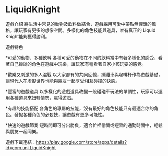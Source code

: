 # LiquidKnight
遊戲介紹
將生活中常見的動物及飲料做結合，遊戲採用可愛中帶點無俚頭的風格，讓玩家有更多的想像空間。多樣化的角色技能與道具，唯有真正的 Liquid Knight能夠獲得勝利。


遊戲特色

*可愛的動物、多種飲料
各種可愛的動物在不同的飲料當中有著多樣化的感受，看著自己操縱的角色在遊戲中玩樂，讓玩家有種看著自家小孩玩耍的感覺。

*歡樂又刺激的多人混戰
以大家都有的共同回憶，蹦蹦車與咖啡杯作為遊戲基礎，讓現代人在虛擬世界也能與朋友一起享受相互碰撞的快感。

*豐富的遊戲道具
以多樣化的遊戲道具改變一般碰碰車玩法的單調性，玩家可以運用各種道具來扭轉情勢，贏得遊戲。

*有趣的技能搭配
各角色的專屬的技能，沒有最好的角色技能只有最適合你的角色。發掘各種角色的必殺技，讓遊戲有更多可能性。

*快速的遊戲節奏
短時間即可分出勝負，適合忙裡偷閒或短暫的通勤時間中，輕鬆與朋友一起同樂。

遊戲下載連結：https://play.google.com/store/apps/details?id=com.uni.LiquidKnight
